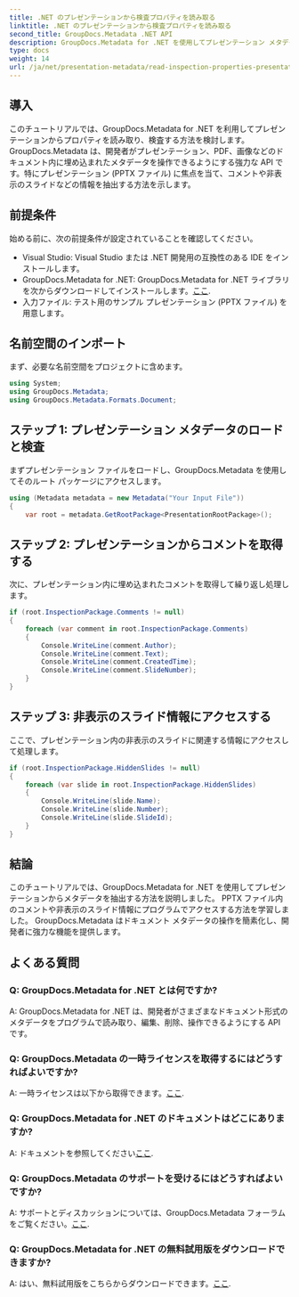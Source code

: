 ```yaml
---
title: .NET のプレゼンテーションから検査プロパティを読み取る
linktitle: .NET のプレゼンテーションから検査プロパティを読み取る
second_title: GroupDocs.Metadata .NET API
description: GroupDocs.Metadata for .NET を使用してプレゼンテーション メタデータを抽出する方法を学びます。コメント、非表示のスライドなどにプログラムでアクセスします。
type: docs
weight: 14
url: /ja/net/presentation-metadata/read-inspection-properties-presentations/
---
```

## 導入
このチュートリアルでは、GroupDocs.Metadata for .NET を利用してプレゼンテーションからプロパティを読み取り、検査する方法を検討します。 GroupDocs.Metadata は、開発者がプレゼンテーション、PDF、画像などのドキュメント内に埋め込まれたメタデータを操作できるようにする強力な API です。特にプレゼンテーション (PPTX ファイル) に焦点を当て、コメントや非表示のスライドなどの情報を抽出する方法を示します。
## 前提条件
始める前に、次の前提条件が設定されていることを確認してください。
- Visual Studio: Visual Studio または .NET 開発用の互換性のある IDE をインストールします。
-  GroupDocs.Metadata for .NET: GroupDocs.Metadata for .NET ライブラリを次からダウンロードしてインストールします。[ここ](https://releases.groupdocs.com/metadata/net/).
- 入力ファイル: テスト用のサンプル プレゼンテーション (PPTX ファイル) を用意します。
## 名前空間のインポート
まず、必要な名前空間をプロジェクトに含めます。
```csharp
using System;
using GroupDocs.Metadata;
using GroupDocs.Metadata.Formats.Document;
```
## ステップ 1: プレゼンテーション メタデータのロードと検査
まずプレゼンテーション ファイルをロードし、GroupDocs.Metadata を使用してそのルート パッケージにアクセスします。
```csharp
using (Metadata metadata = new Metadata("Your Input File"))
{
    var root = metadata.GetRootPackage<PresentationRootPackage>();
```
## ステップ 2: プレゼンテーションからコメントを取得する
次に、プレゼンテーション内に埋め込まれたコメントを取得して繰り返し処理します。
```csharp
if (root.InspectionPackage.Comments != null)
{
    foreach (var comment in root.InspectionPackage.Comments)
    {
        Console.WriteLine(comment.Author);
        Console.WriteLine(comment.Text);
        Console.WriteLine(comment.CreatedTime);
        Console.WriteLine(comment.SlideNumber);
    }
}
```
## ステップ 3: 非表示のスライド情報にアクセスする
ここで、プレゼンテーション内の非表示のスライドに関連する情報にアクセスして処理します。
```csharp
if (root.InspectionPackage.HiddenSlides != null)
{
    foreach (var slide in root.InspectionPackage.HiddenSlides)
    {
        Console.WriteLine(slide.Name);
        Console.WriteLine(slide.Number);
        Console.WriteLine(slide.SlideId);
    }
}
```
## 結論
このチュートリアルでは、GroupDocs.Metadata for .NET を使用してプレゼンテーションからメタデータを抽出する方法を説明しました。 PPTX ファイル内のコメントや非表示のスライド情報にプログラムでアクセスする方法を学習しました。 GroupDocs.Metadata はドキュメント メタデータの操作を簡素化し、開発者に強力な機能を提供します。

## よくある質問
### Q: GroupDocs.Metadata for .NET とは何ですか?
A: GroupDocs.Metadata for .NET は、開発者がさまざまなドキュメント形式のメタデータをプログラムで読み取り、編集、削除、操作できるようにする API です。
### Q: GroupDocs.Metadata の一時ライセンスを取得するにはどうすればよいですか?
 A: 一時ライセンスは以下から取得できます。[ここ](https://purchase.groupdocs.com/temporary-license/).
### Q: GroupDocs.Metadata for .NET のドキュメントはどこにありますか?
 A: ドキュメントを参照してください[ここ](https://reference.groupdocs.com/metadata/net/).
### Q: GroupDocs.Metadata のサポートを受けるにはどうすればよいですか?
 A: サポートとディスカッションについては、GroupDocs.Metadata フォーラムをご覧ください。[ここ](https://forum.groupdocs.com/c/metadata/14).
### Q: GroupDocs.Metadata for .NET の無料試用版をダウンロードできますか?
 A: はい、無料試用版をこちらからダウンロードできます。[ここ](https://releases.groupdocs.com/).